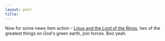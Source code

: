 ```yaml
---
layout: post
title: 
---
```


Now for some news item action - <a href="http://www.nzherald.co.nz/storydisplay.cfm?storyID=148548">Linux and the Lord of the Rings</a>, two of the greatest things on God's green earth, join forces. Boo yeah.
